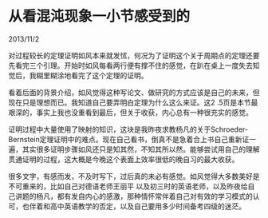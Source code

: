 # 从看混沌现象一小节感受到的
2013/11/2

对过程较长的定理证明如风本来就发怵，何况为了证明这个关于周期点的定理还要先看完三个引理。开始时如风每看两行便有撑不住的感觉，在趴在桌上一度失去知觉后，我糊里糊涂地看完了这个定理的证明。

看着后面的背景介绍，如风觉得这种写论文、做研究的方式应该是自己的未来，但现在只是理想而已。我知道自己要弄明白定理为什么这么来证。这2 .5页是本节最艰深的，事实上我也没重看到最后，但关于收获，内心总有一种很充实的感觉。

证明过程中大量使用了映射的知识，这块是我昨夜求教杨凡的关于Schroeder-Bernstein定理证明中的难点。现在自己看书，倒真不是急着合上书自己重新证一遍，其实很多证明步骤如风还只是知其然，不知其所以然。能够尝试用自己的理解贯通证明的过程，这大概是今晚这个表面上效率很低的晚自习的最大收获。

很多文字，有感而发，不及时写下，过后真的未必有感觉。如风觉得大多数美好是不可重来的，比如自己对德语老师王丽平 以及初三时的英语老师，以及昨夜给自己讲题的杨凡，都有发自内心的感激，那种情怀常伴着自己对有效的学习模式的认可，也伴着和高中英语教学的否定，以及自己要用多少时间备考四级的迷茫。
